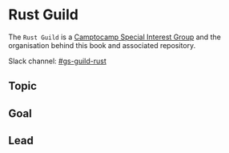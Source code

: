 # Rust Guild

The `Rust Guild` is a [Camptocamp Special Interest Group](https://confluence.camptocamp.com/confluence/pages/viewpage.action?spaceKey=GS&title=Guilds) and the organisation behind this book and associated repository.

Slack channel: [#gs-guild-rust](https://camptocamp.slack.com/archives/C031P235MR8)

## Topic

## Goal

## Lead